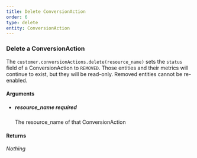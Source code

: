 ```yaml
---
title: Delete ConversionAction 
order: 6
type: delete
entity: ConversionAction 
---
```


### Delete a ConversionAction 

The `customer.conversionActions.delete(resource_name)` sets the `status` field of a ConversionAction to `REMOVED`. Those entities and their metrics will continue to exist, but they will be read-only. Removed entities cannot be re-enabled.


#### Arguments

- ##### resource_name *required*
    The resource_name of that ConversionAction


#### Returns

_Nothing_